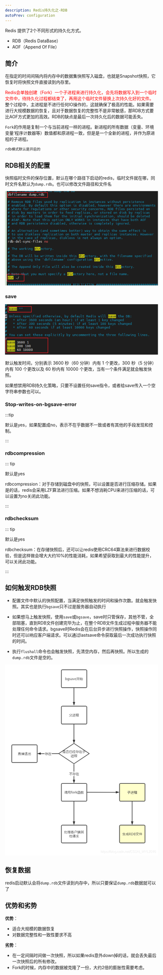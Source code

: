 ```yaml
---
description: Redis持久化之-RDB
autoPrev: configuration
---
```


Redis 提供了2个不同形式的持久化方式。

* RDB（Redis DataBase）
* AOF（Append Of File）

## 简介
在指定的时间间隔内将内存中的数据集快照写入磁盘，也就是Snapshot快照，它恢复时将快照文件直接读到内存里。

<div style="color:red">Redis会单独创建（Fork）一个子进程来进行持久化，会先将数据写入到一个临时文件中，待持久化过程都结束了，再用这个临时文件替换上次持久化好的文件。</div> 整个过程中，主进程是不进行任何IO操作的，这就确保了极高的性能。如果需要进行大规模数据的恢复，且对于数据恢复的完整性不是非常敏感，那RDB方式要比AOF方式更加的高效。RDB的缺点是最后一次持久化后的数据可能丢失。

`Fork`的作用是复制一个与当前进程一样的进程。新进程的所有数据（变量、环境变量‘程序计数器等）数值都和原进程一致，但是是一个全新的进程，并作为原进程的子进程。

`rdb模式默认是开启的`

## RDB相关的配置
快照临时文件的保存位置，默认在哪个路径下启动的redis，临时文件就在哪，同时文件名默认为`dump.rdb`。也可以修改文件路径和文件名

![dump](/blogImg/redis/20210602125649.png)

### save

![dump2](/blogImg/redis/20210602132132.png)

默认触发时间，分别表示 3600 秒（60 分钟）内有 1 个更改，300 秒（5 分钟）内有 100 个更改以及 60 秒内有 10000 个更改，当有一个条件满足就会触发快照。

如果想禁用RDB持久化策略，只要不设置任何save指令，或者给save传入一个空字符串参数也可以。

### Stop-writes-on-bgsave-error

:::tip

默认是yes，如果配置成no，表示不在乎数据不一致或者有其他的手段发现和控制。

:::

### rdbcompression

::: tip

默认是yes

rdbcompression：对于存储到磁盘中的快照，可以设置是否进行压缩存储。如果是的话，redis会采用LZF算法进行压缩。如果不想消耗CPU来进行压缩的话，可以设置为no关闭此功能。

:::

### rdbchecksum
::: tip

默认是yes

rdbchecksum：在存储快照后，还可以让redis使用CRC64算法来进行数据校验，但是这样做会增大大约10%的性能消耗，如果希望获取到最大的性能提升，可以关闭此功能。

:::

## 如何触发RDB快照

* 配置文件中默认的快照配置，当满足快照触发的时间和操作次数。就会触发快照。其实也是执行`bgsave`只不过是服务器自动执行

* 如果想马上触发快照，使用`save`或`bgsave`，save时只管保存，其他不管，全部阻塞，直到RDB文件创建完毕为止，在整个RDB文件生成过程中服务器不能处理任何命令请求。bgsave时Redis会在后台异步进行快照操作，快照操作同时还可以响应客户端请求。可以通过lastsave命令获取最后一次成功执行快照的时间。

* 执行`flushall`命令也会触发快照，先清空内存，然后再快照。所以生成的`dump.rdb`文件是空的。

![rdb](/blogImg/redis/20210602143238.png)

## 恢复数据

redis启动默认会将`dump.rdb`文件读到内存中，所以只要保证`dump.rdb`数据就可以了

## 优势和劣势

**优势**：
* 适合大规模的数据恢复
* 对数据完整性和一致性要求不高

**劣势**：
* 在一定间隔时间做一次快照，所以如果redis意外down掉的话，就会丢失最后一次快照后的所有修改。
* Fork的时候，内存中的数据被克隆了一份，大约2倍的膨胀性需要考虑。
